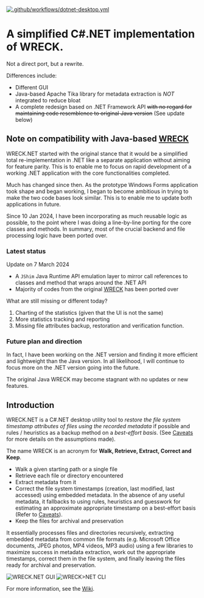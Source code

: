 [![.github/workflows/dotnet-desktop.yml](https://github.com/gyk4j/wreck-net/actions/workflows/dotnet-desktop.yml/badge.svg)](https://github.com/gyk4j/wreck-net/actions/workflows/dotnet-desktop.yml)

# A simplified C#.NET implementation of WRECK.

Not a direct port, but a rewrite.

Differences include:

- Different GUI
- Java-based Apache Tika library for metadata extraction is *NOT* integrated to reduce bloat
- A complete redesign based on .NET Framework API 
  ~~with no regard for maintaining code resemblence to original Java version~~
  (See update below)
  
## Note on compatibility with Java-based [WRECK][wreck]

WRECK.NET started with the original stance that it would be a simplified total
re-implementation in .NET like a separate application without aiming for 
feature parity. This is to enable me to focus on rapid development of a working
.NET application with the core functionalities completed.

Much has changed since then. As the prototype Windows Forms application took 
shape and began working, I began to become ambitious in trying to make the two
code bases look similar. This is to enable me to update both applications in 
future. 

Since 10 Jan 2024, I have been incorporating as much reusable logic as
possible, to the point where I was doing a line-by-line porting for the core
classes and methods. In summary, most of the crucial backend and file 
processing logic have been ported over.

### Latest status

Update on 7 March 2024

- A `JShim` Java Runtime API emulation layer to mirror call references to 
  classes and method that wraps around the .NET API
- Majority of codes from the original [WRECK][wreck] has been ported over
  
What are still missing or different today?

1. Charting of the statistics (given that the UI is not the same)
2. More statistics tracking and reporting
3. Missing file attributes backup, restoration and verification function.

### Future plan and direction

In fact, I have been working on the .NET version and finding it more efficient 
and lightweight than the Java version. In all likelihood, I will continue to 
focus more on the .NET version going into the future.

The original Java WRECK may become stagnant with no updates or new features. 
  
## Introduction

WRECK.NET is a C#.NET desktop utility tool to *restore the file system timestamp* 
*attributes of files using the recorded metadata* if possible and rules / 
heuristics as a backup method on a *best-effort basis*. (See 
[Caveats](../../wiki/Caveats) for more details on the assumptions made).

The name WRECK is an acronym for **Walk, Retrieve, Extract, Correct and Keep**.

* Walk a given starting path or a single file
* Retrieve each file or directory encountered
* Extract metadata from it
* Correct the file system timestamps (creation, last modified, last accessed)
  using embedded metadata. In the absence of any useful metadata, it fallbacks 
  to using rules, heuristics and guesswork for estimating an approximate 
  appropriate timestamp on a best-effort basis (Refer to [Caveats](../../wiki/Caveats)).
* Keep the files for archival and preservation

It essentially processes files and directories recursively, extracting embedded 
metadata from common file formats (e.g. Microsoft Office documents, JPEG 
photos, MP4 videos, MP3 audio) using a few libraries to maximize success in 
metadata extraction, work out the appropriate timestamps, correct them in the
file system, and finally leaving the files ready for archival and preservation.

![WRECK.NET GUI](../../wiki/assets/images/wreck-gui.png)
![WRECK>NET CLI](../../wiki/assets/images/wreck-cli.png)

For more information, see the [Wiki](../../wiki/Home).

[wreck]: https://github.com/gyk4j/wreck
 
